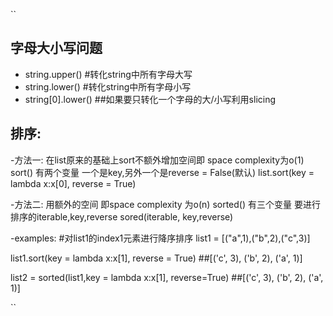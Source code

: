 ``
## 字母大小写问题
- string.upper() #转化string中所有字母大写
- string.lower() #转化string中所有字母小写
- string[0].lower() ##如果要只转化一个字母的大/小写利用slicing


## 排序:
-方法一:
在list原来的基础上sort不额外增加空间即 space complexity为o(1)
sort() 有两个变量 一个是key,另外一个是reverse = False(默认)
list.sort(key = lambda x:x[0], reverse = True)

-方法二:
用额外的空间 即space complexity 为o(n)
sorted() 有三个变量 要进行排序的iterable,key,reverse
sored(iterable, key,reverse)

-examples:
#对list1的index1元素进行降序排序
list1 = [("a",1),("b",2),("c",3)]

list1.sort(key = lambda x:x[1], reverse = True) ##[('c', 3), ('b', 2), ('a', 1)]

list2 = sorted(list1,key = lambda x:x[1], reverse=True) ##[('c', 3), ('b', 2), ('a', 1)]


``



